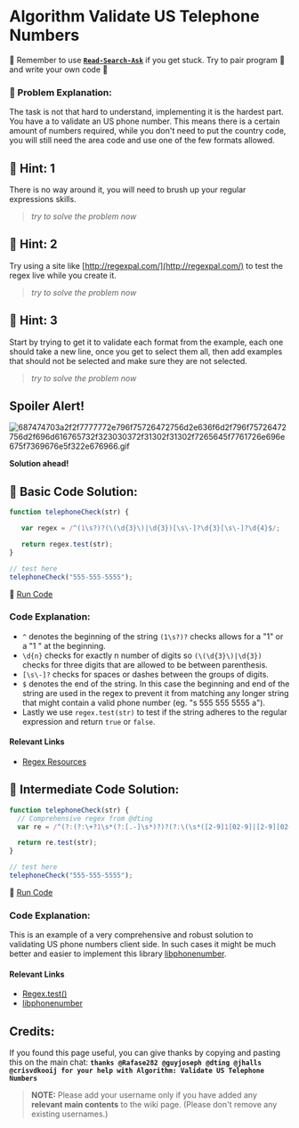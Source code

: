 # Algorithm Validate US Telephone Numbers

:triangular_flag_on_post: Remember to use [**`Read-Search-Ask`**](FreeCodeCamp-Get-Help) if you get stuck. Try to pair program :busts_in_silhouette: and write your own code :pencil:

### :checkered_flag: Problem Explanation:

The task is not that hard to understand, implementing it is the hardest part. You have a to validate an US phone number. This means there is a certain amount of numbers required, while you don't need to put the country code, you will still need the area code and use one of the few formats allowed.

## :speech_balloon: Hint: 1

There is no way around it, you will need to brush up your regular expressions skills.

> _try to solve the problem now_

## :speech_balloon: Hint: 2

Try using a site like [http://regexpal.com/](http://regexpal.com/) to test the regex live while you create it.

> _try to solve the problem now_

## :speech_balloon: Hint: 3

Start by trying to get it to validate each format from the example, each one should take a new line, once you get to select them all, then add examples that should not be selected and make sure they are not selected.

> _try to solve the problem now_

## Spoiler Alert!

![687474703a2f2f7777772e796f75726472756d2e636f6d2f796f75726472756d2f696d616765732f323030372f31302f31302f7265645f7761726e696e675f7369676e5f322e676966.gif](https://files.gitter.im/FreeCodeCamp/Wiki/nlOm/thumb/687474703a2f2f7777772e796f75726472756d2e636f6d2f796f75726472756d2f696d616765732f323030372f31302f31302f7265645f7761726e696e675f7369676e5f322e676966.gif)

**Solution ahead!**

## :beginner: Basic Code Solution:

```javascript
function telephoneCheck(str) {

   var regex = /^(1\s?)?(\(\d{3}\)|\d{3})[\s\-]?\d{3}[\s\-]?\d{4}$/;

   return regex.test(str);
}

// test here
telephoneCheck("555-555-5555");
```

:rocket: [Run Code](https://repl.it/CLo9/0)

### Code Explanation:

- `^` denotes the beginning of the string `(1\s?)?` checks allows for a "1" or a "1 " at the beginning.
- `\d{n}` checks for exactly n number of digits so `(\(\d{3}\)|\d{3})` checks for three digits that are allowed to be between parenthesis.
- `[\s\-]?` checks for spaces or dashes between the groups of digits.
- `$` denotes the end of the string. In this case the beginning and end of the string are used in the regex to prevent it from matching any longer string that might contain a valid phone number (eg. "s 555 555 5555 a").
- Lastly we use `regex.test(str)` to test if the string adheres to the regular expression and return `true` or `false`.

#### Relevant Links

- [Regex Resources](JS-Regex-Resources)

## :sunflower: Intermediate Code Solution:

```javascript
function telephoneCheck(str) {
  // Comprehensive regex from @dting
  var re = /^(?:(?:\+?1\s*(?:[.-]\s*)?)?(?:\(\s*([2-9]1[02-9]|[2-9][02-8]1|[2-9][02-8][02-9])\s*\)|([2-9]1[02-9]|[2-9][02-8]1|[2-9][02-8][02-9]))\s*(?:[.-]\s*)?)?([2-9]1[02-9]|[2-9][02-9]1|[2-9][02-9]{2})\s*(?:[.-]\s*)?([0-9]{4})$/;

  return re.test(str);
}

// test here
telephoneCheck("555-555-5555");
```

:rocket: [Run Code](https://repl.it/CLoa/0)

### Code Explanation:

This is an example of a very comprehensive and robust solution to validating US phone numbers client side. In such cases it might be much better and easier to implement this library [libphonenumber](https://github.com/googlei18n/libphonenumber).

#### Relevant Links

- [Regex.test()](https://developer.mozilla.org/en-US/docs/Web/JavaScript/Reference/Global_Objects/RegExp/test)
- [libphonenumber](https://github.com/googlei18n/libphonenumber)

## Credits:

If you found this page useful, you can give thanks by copying and pasting this on the main chat: **`thanks @Rafase282 @guyjoseph @dting @jhalls @crisvdkooij for your help with Algorithm: Validate US Telephone Numbers`**

> **NOTE:** Please add your username only if you have added any **relevant main contents** to the wiki page. (Please don't remove any existing usernames.)
